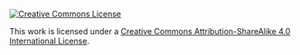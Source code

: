[![Creative Commons License](http://i.creativecommons.org/l/by-sa/4.0/88x31.png)](http://creativecommons.org/licenses/by-sa/4.0/)


This work is licensed under a [Creative Commons Attribution-ShareAlike 4.0 International License](http://creativecommons.org/licenses/by-sa/4.0/).
